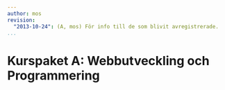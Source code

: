 ```yaml
---
author: mos
revision:
  "2013-10-24": (A, mos) För info till de som blivit avregistrerade.
...
```

Kurspaket A: Webbutveckling och Programmering
==================================
